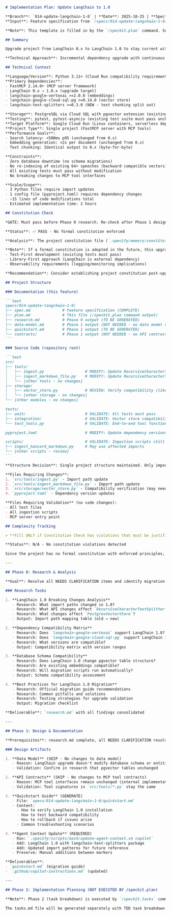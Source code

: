 ````markdown
# Implementation Plan: Update LangChain to 1.0

**Branch**: `014-update-langchain-1-0` | **Date**: 2025-10-25 | **Spec**: [spec.md](./spec.md)
**Input**: Feature specification from `/specs/014-update-langchain-1-0/spec.md`

**Note**: This template is filled in by the `/speckit.plan` command. See `.specify/templates/commands/plan.md` for the execution workflow.

## Summary

Upgrade project from LangChain 0.x to LangChain 1.0 to stay current with security patches and new features. Primary changes involve updating import paths (e.g., `langchain.text_splitter` → `langchain_text_splitters`) and ensuring backward compatibility with existing database vectors. The upgrade must be zero-downtime with no database re-indexing required.

**Technical Approach**: Incremental dependency upgrade with continuous validation against existing test suite and database queries to ensure backward compatibility.

## Technical Context

**Language/Version**: Python 3.11+ (Cloud Run compatibility requirement)  
**Primary Dependencies**: 
- FastMCP 2.14.0+ (MCP server framework)
- LangChain 0.x → 1.0.x (upgrade target)
- langchain-google-vertexai >=2.0.0 (embeddings)
- langchain-google-cloud-sql-pg >=0.14.0 (vector store)
- langchain-text-splitters >=0.3.0 (NEW - text chunking split out)

**Storage**: PostgreSQL via Cloud SQL with pgvector extension (existing schema must remain compatible)  
**Testing**: pytest, pytest-asyncio (existing test suite must pass unchanged)  
**Target Platform**: Google Cloud Run (Linux containers, serverless deployment)  
**Project Type**: Single project (FastMCP server with MCP tools)  
**Performance Goals**: 
- Search latency: <500ms p95 (unchanged from 0.x)
- Embedding generation: <2s per document (unchanged from 0.x)
- Text chunking: Identical output to 0.x (byte-for-byte)

**Constraints**: 
- Zero database downtime (no schema migrations)
- No re-indexing of existing 64+ speeches (backward compatible vectors)
- All existing tests must pass without modification
- No breaking changes to MCP tool interfaces

**Scale/Scope**: 
- 3 Python files require import updates
- 1 config file (pyproject.toml) requires dependency changes
- ~15 lines of code modifications total
- Estimated implementation time: 2 hours

## Constitution Check

*GATE: Must pass before Phase 0 research. Re-check after Phase 1 design.*

**Status**: ✅ PASS - No formal constitution enforced

**Analysis**: The project constitution file (`.specify/memory/constitution.md`) is template-only with placeholder principles. No actual governance rules are enforced for this project, so there are no constitution gates to pass.

**Note**: If a formal constitution is adopted in the future, this upgrade should be re-evaluated for compliance with principles like:
- Test-First development (existing tests must pass)
- Library-First approach (LangChain is external dependency)
- Observability requirements (logging/monitoring implications)

**Recommendation**: Consider establishing project constitution post-upgrade to guide future development.

## Project Structure

### Documentation (this feature)

```text
specs/014-update-langchain-1-0/
├── spec.md              # Feature specification (COMPLETE)
├── plan.md              # This file (/speckit.plan command output)
├── research.md          # Phase 0 output (TO BE GENERATED)
├── data-model.md        # Phase 1 output (NOT NEEDED - no data model changes)
├── quickstart.md        # Phase 1 output (TO BE GENERATED)
└── contracts/           # Phase 1 output (NOT NEEDED - no API contract changes)
```

### Source Code (repository root)

```text
src/
├── tools/
│   ├── ingest.py                  # MODIFY: Update RecursiveCharacterTextSplitter import
│   ├── ingest_markdown_file.py    # MODIFY: Update RecursiveCharacterTextSplitter import
│   └── [other tools - no changes]
├── storage/
│   ├── vector_store.py            # REVIEW: Verify compatibility (likely no changes)
│   └── [other storage - no changes]
└── [other modules - no changes]

tests/
├── unit/                          # VALIDATE: All tests must pass
├── integration/                   # VALIDATE: Vector store compatibility
└── test_tools.py                  # VALIDATE: End-to-end tool functionality

pyproject.toml                     # MODIFY: Update dependency versions

scripts/                           # VALIDATE: Ingestion scripts still work
├── ingest_hansard_markdown.py     # May use affected imports
└── [other scripts - review]
```

**Structure Decision**: Single project structure maintained. Only import path updates and dependency version bumps required. No architectural changes, no new files created (except documentation). The upgrade is purely a dependency migration with backward compatibility preservation.

**Files Requiring Changes**:
1. `src/tools/ingest.py` - Import path update
2. `src/tools/ingest_markdown_file.py` - Import path update  
3. `src/storage/vector_store.py` - Compatibility verification (may need no changes)
4. `pyproject.toml` - Dependency version updates

**Files Requiring Validation** (no code changes):
- All test files
- All ingestion scripts
- MCP server entry point

## Complexity Tracking

> **Fill ONLY if Constitution Check has violations that must be justified**

**Status**: N/A - No constitution violations detected

Since the project has no formal constitution with enforced principles, there are no violations to track or justify. This section remains empty.

---

## Phase 0: Research & Analysis

**Goal**: Resolve all NEEDS CLARIFICATION items and identify migration path

### Research Tasks

1. **LangChain 1.0 Breaking Changes Analysis**
   - Research: What import paths changed in 1.0?
   - Research: What API changes affect `RecursiveCharacterTextSplitter`?
   - Research: What changes affect `PostgresVectorStore`?
   - Output: Import path mapping table (old → new)

2. **Dependency Compatibility Matrix**
   - Research: Does `langchain-google-vertexai` support LangChain 1.0?
   - Research: Does `langchain-google-cloud-sql-pg` support LangChain 1.0?
   - Research: What versions are compatible?
   - Output: Compatibility matrix with version ranges

3. **Database Schema Compatibility**
   - Research: Does LangChain 1.0 change pgvector table structure?
   - Research: Are existing embeddings compatible?
   - Research: Will migration scripts run automatically?
   - Output: Schema compatibility assessment

4. **Best Practices for LangChain 1.0 Migration**
   - Research: Official migration guide recommendations
   - Research: Common pitfalls and solutions
   - Research: Testing strategies for upgrade validation
   - Output: Migration checklist

**Deliverable**: `research.md` with all findings consolidated

---

## Phase 1: Design & Documentation

**Prerequisites**: research.md complete, all NEEDS CLARIFICATION resolved

### Design Artifacts

1. **Data Model** (SKIP - No changes to data model)
   - Reason: LangChain upgrade doesn't modify database schema or entities
   - Validation: Confirm in research that pgvector tables unchanged

2. **API Contracts** (SKIP - No changes to MCP tool contracts)
   - Reason: MCP tool interfaces remain unchanged (internal implementation only)
   - Validation: Tool signatures in `src/tools/*.py` stay the same

3. **Quickstart Guide** (GENERATE)
   - File: `specs/014-update-langchain-1-0/quickstart.md`
   - Content:
     - How to verify LangChain 1.0 installation
     - How to test backward compatibility
     - How to rollback if issues arise
     - Common troubleshooting scenarios

4. **Agent Context Update** (REQUIRED)
   - Run: `.specify/scripts/bash/update-agent-context.sh copilot`
   - Add: LangChain 1.0 with langchain-text-splitters package
   - Add: Updated import patterns for future reference
   - Preserve: Manual additions between markers

**Deliverables**: 
- `quickstart.md` (migration guide)
- `.github/copilot-instructions.md` (updated)

---

## Phase 2: Implementation Planning (NOT EXECUTED BY /speckit.plan)

**Note**: Phase 2 (task breakdown) is executed by `/speckit.tasks` command, not by `/speckit.plan`.

The tasks.md file will be generated separately with TDD task breakdown organized by user story.

````
